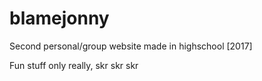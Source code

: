 # blamejonny

Second personal/group website made in highschool [2017]

Fun stuff only really, skr skr skr
